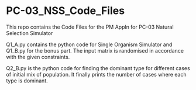 # PC-03_NSS_Code_Files
This repo contains the Code Files for the PM Appln for PC-03 Natural Selection Simulator  

Q1_A.py contains the python code for Single Organism Simulator and Q1_B.py for the bonus part. The input matrix is randomised in accordance with the given constraints.

Q2_B.py is the python code for finding the dominant type for different cases of initial mix of population. It finally prints the number of cases where each type is dominant.
